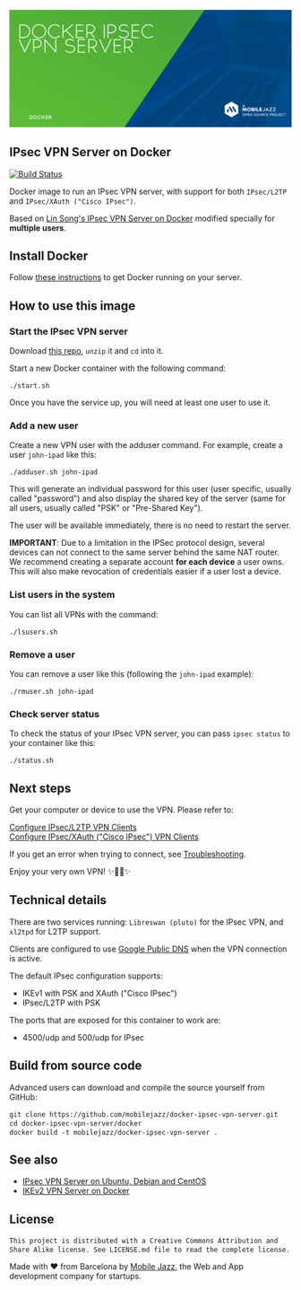 ![DockerIpSec](https://raw.githubusercontent.com/mobilejazz/metadata/master/images/banners/mobile-jazz-docker-ipnsec-server.png)

﻿IPsec VPN Server on Docker
--------------------------

[![Build Status](https://travis-ci.org/mobilejazz/docker-ipsec-vpn-server.svg)](https://travis-ci.org/mobilejazz/docker-ipsec-vpn-server)

Docker image to run an IPsec VPN server, with support for both `IPsec/L2TP` and `IPsec/XAuth ("Cisco IPsec")`.

Based on [Lin Song's IPsec VPN Server on Docker](https://github.com/hwdsl2/docker-ipsec-vpn-server) modified specially for **multiple users**.

## Install Docker

Follow [these instructions](https://docs.docker.com/engine/installation/) to get Docker running on your server.

## How to use this image

### Start the IPsec VPN server

Download [this repo](https://github.com/mobilejazz/docker-ipsec-vpn-server/archive/master.zip), `unzip` it and `cd` into it.

Start a new Docker container with the following command:

```
./start.sh
```

Once you have the service up, you will need at least one user to use it.

### Add a new user

Create a new VPN user with the adduser command. For example, create a user `john-ipad` like this:

```
./adduser.sh john-ipad
```

This will generate an individual password for this user (user specific, usually called "password") and also display the shared key of the server (same for all users, usually called "PSK" or "Pre-Shared Key").

The user will be available immediately, there is no need to restart the server.

**IMPORTANT**: Due to a limitation in the IPSec protocol design, several devices can not connect to the same server behind the same NAT router. We recommend creating a separate account **for each device** a user owns. This will also make revocation of credentials easier if a user lost a device.

### List users in the system

You can list all VPNs with the command:

```
./lsusers.sh
```

### Remove a user

You can remove a user like this (following the `john-ipad` example):

```
./rmuser.sh john-ipad
```

### Check server status

To check the status of your IPsec VPN server, you can pass `ipsec status` to your container like this:

```
./status.sh
```

## Next steps

Get your computer or device to use the VPN. Please refer to:

[Configure IPsec/L2TP VPN Clients](https://github.com/hwdsl2/setup-ipsec-vpn/blob/master/docs/clients.md)   
[Configure IPsec/XAuth ("Cisco IPsec") VPN Clients](https://github.com/hwdsl2/setup-ipsec-vpn/blob/master/docs/clients-xauth.md)

If you get an error when trying to connect, see [Troubleshooting](https://github.com/hwdsl2/setup-ipsec-vpn/blob/master/docs/clients.md#troubleshooting).

Enjoy your very own VPN! :sparkles::tada::rocket::sparkles:

## Technical details

There are two services running: `Libreswan (pluto)` for the IPsec VPN, and `xl2tpd` for L2TP support.

Clients are configured to use [Google Public DNS](https://developers.google.com/speed/public-dns/) when the VPN connection is active.

The default IPsec configuration supports:

* IKEv1 with PSK and XAuth ("Cisco IPsec")
* IPsec/L2TP with PSK

The ports that are exposed for this container to work are:

* 4500/udp and 500/udp for IPsec

## Build from source code

Advanced users can download and compile the source yourself from GitHub:

```
git clone https://github.com/mobilejazz/docker-ipsec-vpn-server.git
cd docker-ipsec-vpn-server/docker
docker build -t mobilejazz/docker-ipsec-vpn-server .
```

## See also

* [IPsec VPN Server on Ubuntu, Debian and CentOS](https://github.com/hwdsl2/setup-ipsec-vpn)
* [IKEv2 VPN Server on Docker](https://github.com/gaomd/docker-ikev2-vpn-server)

## License

    This project is distributed with a Creative Commons Attribution and Share Alike license. See LICENSE.md file to read the complete license.

Made with ❤️ from Barcelona by [Mobile Jazz](https://mobilejazz.com), the Web and App development company for startups.
